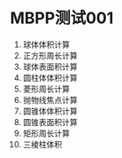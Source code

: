 # MBPP测试001

1. 球体体积计算
2. 正方形周长计算
3. 球体表面积计算
4. 圆柱体体积计算
5. 菱形周长计算
6. 抛物线焦点计算
7. 圆锥体体积计算
8. 圆锥表面积计算
9. 矩形周长计算
10. 三棱柱体积
